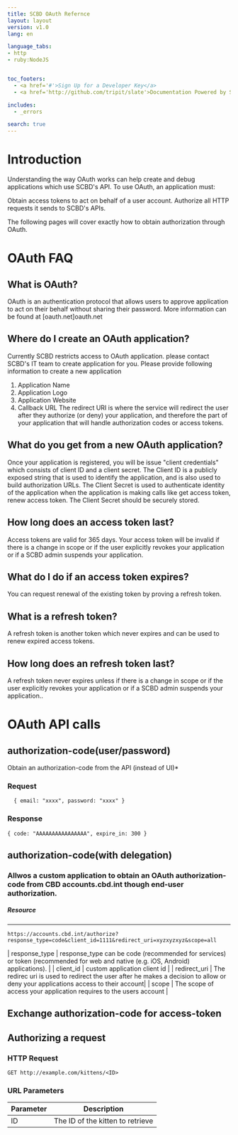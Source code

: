 ```yaml
---
title: SCBD OAuth Refernce
layout: layout
version: v1.0
lang: en

language_tabs:
- http
- ruby:NodeJS


toc_footers:
  - <a href='#'>Sign Up for a Developer Key</a>
  - <a href='http://github.com/tripit/slate'>Documentation Powered by Slate</a>

includes:
  - _errors

search: true
---
```





# Introduction

Understanding the way OAuth works can help create and debug applications which use SCBD's API. To use OAuth, an application must:

Obtain access tokens to act on behalf of a user account.
Authorize all HTTP requests it sends to SCBD's APIs.

The following pages will cover exactly how to obtain authorization through OAuth.


# OAuth FAQ

## What is OAuth?
OAuth is an authentication protocol that allows users to approve application to act on their behalf without sharing their password. 
More information can be found at [oauth.net]oauth.net 
## Where do I create an OAuth application?
Currently SCBD restricts access to OAuth application. please contact SCBD's IT team to create application for you. Please provide
following information to create a new application
1. Application Name
2. Application Logo
3. Application Website
4. Callback URL
The redirect URI is where the service will redirect the user after they authorize (or deny) your application, and therefore the part of your application that will handle authorization codes or access tokens.

## What do you get from a new OAuth application?
Once your application is registered, you will be issue "client credentials" which consists of client ID and a client secret. 
The Client ID is a publicly exposed string that is used to identify the application, and is also used to build authorization URLs. 
The Client Secret is used to authenticate identity of the application when the application is making calls like get access token, renew access token.
The Client Secret should be securely stored.
## How long does an access token last?
Access tokens are valid for 365 days. Your access token will be invalid if there is a change in scope or if the user explicitly revokes your application
 or if a SCBD admin suspends your application.
## What do I do if an access token expires?
You can request renewal of the existing token by proving a refresh token.
## What is a refresh token?
A refresh token is another token which never expires and can be used to renew expired access tokens.
## How long does an refresh token last?
A refresh token never expires unless if there is a change in scope or if the user explicitly revokes your application or if a SCBD admin suspends your application..


# OAuth API calls

## authorization-code(user/password)
Obtain an authorization-code from the API (instead of UI)*

### Request
```POST /api/v2016/me/authorize 
  { email: "xxxx", password: "xxxx" }
```

### Response
```
{ code: "AAAAAAAAAAAAAAAA", expire_in: 300 }
```

## authorization-code(with delegation)

### Allwos a custom application to obtain an OAuth authorization-code from CBD accounts.cbd.int though end-user authorization.

##### Resource
--------------
```
https://accounts.cbd.int/authorize?response_type=code&client_id=1111&redirect_uri=xyzxyzxyz&scope=all
```

| response_type | response_type can be code (recommended for services) or token (recommended for web and native (e.g. iOS, Android) applications). |
| client_id     | custom application client id |
| redirect_uri | The redirec uri is used to redirect the user after he makes a decision to allow or deny your applications access to their account|
| scope | The scope of access your application requires to the users account |


## Exchange authorization-code for access-token
## Authorizing a request




### HTTP Request

`GET http://example.com/kittens/<ID>`

### URL Parameters

Parameter | Description
---- | ----
ID | The ID of the kitten to retrieve

